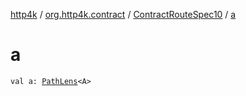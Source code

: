 [http4k](../../index.md) / [org.http4k.contract](../index.md) / [ContractRouteSpec10](index.md) / [a](./a.md)

# a

`val a: `[`PathLens`](../../org.http4k.lens/-path-lens/index.md)`<A>`